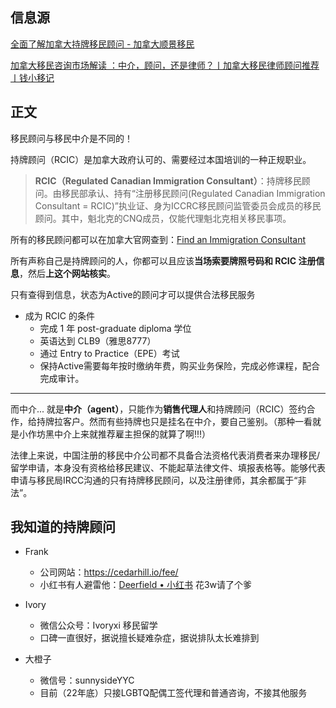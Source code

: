 
## 信息源

[全面了解加拿大持牌移民顾问 - 加拿大顺景移民](https://www.immica.com/regulated-canadian-immigration-consultant/)

[加拿大移民咨询市场解读 ：中介，顾问，还是律师？丨加拿大移民律师顾问推荐丨钱小移记](https://qianxiaoyi.com/canada-immigration-lawyer-and-consultant/)

## 正文


移民顾问与移民中介是不同的！

持牌顾问（RCIC）是加拿大政府认可的、需要经过本国培训的一种正规职业。

>**RCIC（Regulated Canadian Immigration Consultant）**：持牌移民顾问。由移民部承认、持有“注册移民顾问(Regulated Canadian Immigration Consultant = RCIC)”执业证、身为ICCRC移民顾问监管委员会成员的移民顾问。其中，魁北克的CNQ成员，仅能代理魁北克相关移民事项。[](https://qianxiaoyi.com/canada-immigration-lawyer-and-consultant/)

所有的移民顾问都可以在加拿大官网查到：[Find an Immigration Consultant](https://college-ic.ca/protecting-the-public/find-an-immigration-consultant)

所有声称自己是持牌顾问的人，你都可以且应该**当场索要牌照号码和 RCIC 注册信息**，然后**上这个网站核实**。

只有查得到信息，状态为Active的顾问才可以提供合法移民服务

<!--绝大多数加拿大移民顾问本人都在加拿大境内，且估计华人顾问也就几百名。-->

- 成为 RCIC 的条件
	- 完成 1 年 post-graduate diploma 学位
	- 英语达到 CLB9（雅思8777）
	- 通过 Entry to Practice（EPE）考试
	- 保持Active需要每年按时缴纳年费，购买业务保险，完成必修课程，配合完成审计。

---

而中介... 就是**中介（agent）**，只能作为**销售代理人**和持牌顾问（RCIC）签约合作，给持牌拉客户。然而有些持牌也只是挂名在中介，要自己鉴别。（那种一看就是小作坊黑中介上来就推荐雇主担保的就算了啊!!!）

法律上来说，中国注册的移民中介公司都不具备合法资格代表消费者来办理移民/留学申请，本身没有资格给移民建议、不能起草法律文件、填报表格等。能够代表申请与移民局IRCC沟通的只有持牌移民顾问，以及注册律师，其余都属于“非法”。


## 我知道的持牌顾问

- Frank 
	- 公司网站：https://cedarhill.io/fee/
	- 小红书有人避雷他：[Deerfield • 小红书](https://www.xiaohongshu.com/user/profile/5a534e92e8ac2b2ae440fa55?xhsshare=CopyLink&appuid=551841ada46e967d8b77dcbc&apptime=1669444261) 花3w请了个爹

- Ivory
	- 微信公众号：Ivoryxi 移民留学 
	- 口碑一直很好，据说擅长疑难杂症，据说排队太长难排到

- 大橙子
	- 微信号：sunnysideYYC
	- 目前（22年底）只接LGBTQ配偶工签代理和普通咨询，不接其他服务

